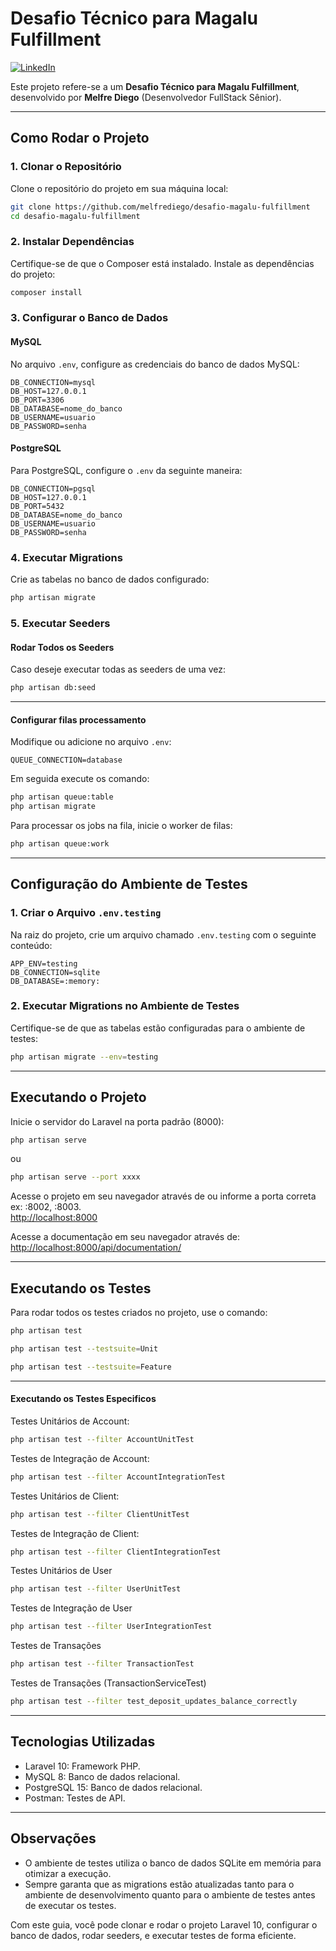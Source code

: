 
# Desafio Técnico para Magalu Fulfillment

[![LinkedIn](https://img.shields.io/badge/LinkedIn-Melfre%20Diego-blue?logo=linkedin)](https://www.linkedin.com/in/melfre-diego/)

Este projeto refere-se a um **Desafio Técnico para Magalu Fulfillment**, desenvolvido por **Melfre Diego** (Desenvolvedor FullStack Sênior).

---

## **Como Rodar o Projeto**

### **1. Clonar o Repositório**
Clone o repositório do projeto em sua máquina local:

```bash
git clone https://github.com/melfrediego/desafio-magalu-fulfillment
cd desafio-magalu-fulfillment
```

### **2. Instalar Dependências**
Certifique-se de que o Composer está instalado. Instale as dependências do projeto:

```bash
composer install
```

### **3. Configurar o Banco de Dados**
#### MySQL
No arquivo `.env`, configure as credenciais do banco de dados MySQL:

```dotenv
DB_CONNECTION=mysql
DB_HOST=127.0.0.1
DB_PORT=3306
DB_DATABASE=nome_do_banco
DB_USERNAME=usuario
DB_PASSWORD=senha
```

#### PostgreSQL
Para PostgreSQL, configure o `.env` da seguinte maneira:

```dotenv
DB_CONNECTION=pgsql
DB_HOST=127.0.0.1
DB_PORT=5432
DB_DATABASE=nome_do_banco
DB_USERNAME=usuario
DB_PASSWORD=senha
```

### **4. Executar Migrations**
Crie as tabelas no banco de dados configurado:

```bash
php artisan migrate
```

### **5. Executar Seeders**

#### Rodar Todos os Seeders
Caso deseje executar todas as seeders de uma vez:

```bash
php artisan db:seed
```

---

#### Configurar filas processamento
Modifique ou adicione no arquivo `.env`:

```dotenv
QUEUE_CONNECTION=database
```

Em seguida execute os comando:

```bash
php artisan queue:table
php artisan migrate
```

Para processar os jobs na fila, inicie o worker de filas:

```bash
php artisan queue:work
```


---

## **Configuração do Ambiente de Testes**

### **1. Criar o Arquivo `.env.testing`**
Na raiz do projeto, crie um arquivo chamado `.env.testing` com o seguinte conteúdo:

```dotenv
APP_ENV=testing
DB_CONNECTION=sqlite
DB_DATABASE=:memory:
```

### **2. Executar Migrations no Ambiente de Testes**
Certifique-se de que as tabelas estão configuradas para o ambiente de testes:

```bash
php artisan migrate --env=testing
```

---

## **Executando o Projeto**

Inicie o servidor do Laravel na porta padrão (8000):

```bash
php artisan serve
```
ou

```bash
php artisan serve --port xxxx
```

Acesse o projeto em seu navegador através de ou informe a porta correta ex: :8002, :8003.  
[http://localhost:8000](http://localhost:8000)


Acesse a documentação em seu navegador através de:  
[http://localhost:8000/api/documentation/](http://localhost:8000/api/documentation/)

---

## **Executando os Testes**

Para rodar todos os testes criados no projeto, use o comando:

```bash
php artisan test
```

```bash
php artisan test --testsuite=Unit
```

```bash
php artisan test --testsuite=Feature
```

---

#### **Executando os Testes Especificos**
Testes Unitários de Account:

```bash
php artisan test --filter AccountUnitTest
```

Testes de Integração de Account:

```bash
php artisan test --filter AccountIntegrationTest
```

Testes Unitários de Client:

```bash
php artisan test --filter ClientUnitTest
```

Testes de Integração de Client:

```bash
php artisan test --filter ClientIntegrationTest
```

Testes Unitários de User
```bash
php artisan test --filter UserUnitTest
```

Testes de Integração de User
```bash
php artisan test --filter UserIntegrationTest
```

Testes de Transações
```bash
php artisan test --filter TransactionTest
```

Testes de Transações (TransactionServiceTest)
```bash
php artisan test --filter test_deposit_updates_balance_correctly
```
---

## **Tecnologias Utilizadas**
 - Laravel 10: Framework PHP.
 - MySQL 8: Banco de dados relacional.
 - PostgreSQL 15: Banco de dados relacional.
 - Postman: Testes de API.

---

## **Observações**
- O ambiente de testes utiliza o banco de dados SQLite em memória para otimizar a execução.
- Sempre garanta que as migrations estão atualizadas tanto para o ambiente de desenvolvimento quanto para o ambiente de testes antes de executar os testes.

Com este guia, você pode clonar e rodar o projeto Laravel 10, configurar o banco de dados, rodar seeders, e executar testes de forma eficiente.
